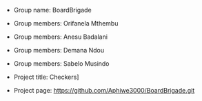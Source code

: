 - Group name: BoardBrigade

- Group members: Orifanela Mthembu
- Group members: Anesu Badalani
- Group members: Demana Ndou
- Group members: Sabelo Musindo

- Project title: Checkers]

- Project page: https://github.com/Aphiwe3000/BoardBrigade.git

<!---
Aphiwe3000/Aphiwe3000 is a ✨ special ✨ repository because its `README.md` (this file) appears on your GitHub profile.
You can click the Preview link to take a look at your changes.
--->
